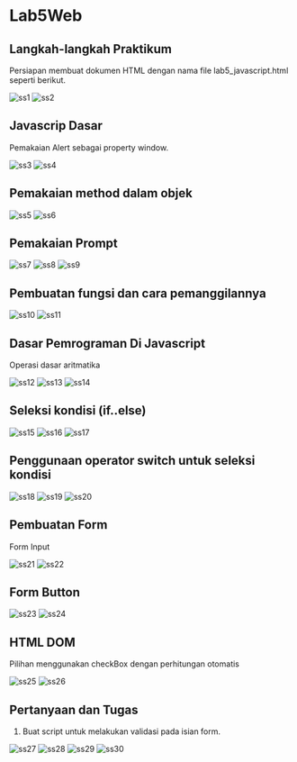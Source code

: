 # Lab5Web

## Langkah-langkah Praktikum
Persiapan membuat dokumen HTML dengan nama file lab5_javascript.html seperti berikut.

![ss1](https://github.com/FsBagaskorooooo/Lab5Web/assets/130354090/e464b2db-bf7a-461d-8dec-a4b0a522bbcb)
![ss2](https://github.com/FsBagaskorooooo/Lab5Web/assets/130354090/9cdf6337-471c-4b42-9e73-88621273d1bb)

## Javascrip Dasar
Pemakaian Alert sebagai property window.

![ss3](https://github.com/FsBagaskorooooo/Lab5Web/assets/130354090/633f6320-57a2-40d7-9e73-bf95f2d26809)
![ss4](https://github.com/FsBagaskorooooo/Lab5Web/assets/130354090/10a192b2-56fd-46bf-81bc-f2068cc9f0db)

## Pemakaian method dalam objek

![ss5](https://github.com/FsBagaskorooooo/Lab5Web/assets/130354090/0bb0fcd7-7c4b-48dd-ab64-af5d4dff89f0)
![ss6](https://github.com/FsBagaskorooooo/Lab5Web/assets/130354090/20c79c3c-2e74-4eb2-b96e-ba8fceb6e339)

## Pemakaian Prompt

![ss7](https://github.com/FsBagaskorooooo/Lab5Web/assets/130354090/ac32c7c5-01cd-44ad-a820-45e4f65aeb14)
![ss8](https://github.com/FsBagaskorooooo/Lab5Web/assets/130354090/96412203-7aba-4260-a2e8-e69ba1b6a658)
![ss9](https://github.com/FsBagaskorooooo/Lab5Web/assets/130354090/27be6d4e-20d5-4fa5-b7d8-cc04789438d0)

## Pembuatan fungsi dan cara pemanggilannya

![ss10](https://github.com/FsBagaskorooooo/Lab5Web/assets/130354090/53d3e525-af33-4d09-8ac2-3889590ce235)
![ss11](https://github.com/FsBagaskorooooo/Lab5Web/assets/130354090/e95dab46-3e3b-48e4-a62a-8c8888da7e67)

## Dasar Pemrograman Di Javascript
Operasi dasar aritmatika

![ss12](https://github.com/FsBagaskorooooo/Lab5Web/assets/130354090/ea5f5c15-b8f9-442f-a23e-8ce0fbbf0770)
![ss13](https://github.com/FsBagaskorooooo/Lab5Web/assets/130354090/33a92625-d634-4927-9016-83eb48168f79)
![ss14](https://github.com/FsBagaskorooooo/Lab5Web/assets/130354090/67c3a3d3-ede0-4de2-a328-eb3b49402e16)

## Seleksi kondisi (if..else)

![ss15](https://github.com/FsBagaskorooooo/Lab5Web/assets/130354090/3da54046-d457-4362-92ff-517df2d2b3d6)
![ss16](https://github.com/FsBagaskorooooo/Lab5Web/assets/130354090/58a14d77-7cfd-4c28-972f-8bf0335dc44a)
![ss17](https://github.com/FsBagaskorooooo/Lab5Web/assets/130354090/ccffb405-e6b3-4868-88e5-9386705e6859)

## Penggunaan operator switch untuk seleksi kondisi

![ss18](https://github.com/FsBagaskorooooo/Lab5Web/assets/130354090/58737388-f564-41e9-8f64-f206d1fb20b7)
![ss19](https://github.com/FsBagaskorooooo/Lab5Web/assets/130354090/50e2b404-a61b-4e35-9ce8-462eb9154e3e)
![ss20](https://github.com/FsBagaskorooooo/Lab5Web/assets/130354090/76e31e83-e6eb-4f35-a86a-a8f5c8d559eb)

## Pembuatan Form
Form Input

![ss21](https://github.com/FsBagaskorooooo/Lab5Web/assets/130354090/676ffdb6-f6c4-4aaf-9b36-3a457bb2faab)
![ss22](https://github.com/FsBagaskorooooo/Lab5Web/assets/130354090/74545bd5-7b6b-438e-a639-769ac670f539)

## Form Button

![ss23](https://github.com/FsBagaskorooooo/Lab5Web/assets/130354090/ca258b06-4ae0-4df8-a59a-f2e62af3ffd0)
![ss24](https://github.com/FsBagaskorooooo/Lab5Web/assets/130354090/8acb774d-60f9-4834-bd22-4358b5b7ca69)

## HTML DOM
Pilihan menggunakan checkBox dengan perhitungan otomatis

![ss25](https://github.com/FsBagaskorooooo/Lab5Web/assets/130354090/5b3e8f48-6079-4c19-82be-acf4b8a9bef4)
![ss26](https://github.com/FsBagaskorooooo/Lab5Web/assets/130354090/fdd4156a-8dcc-4524-a8d1-771ae9a9e37a)

## Pertanyaan dan Tugas
1. Buat script untuk melakukan validasi pada isian form.

![ss27](https://github.com/FsBagaskorooooo/Lab5Web/assets/130354090/f5ff990d-6636-423e-ae39-c69145c15a06)
![ss28](https://github.com/FsBagaskorooooo/Lab5Web/assets/130354090/092d53f4-7b3f-46b6-8dc5-5d0dcaae788c)
![ss29](https://github.com/FsBagaskorooooo/Lab5Web/assets/130354090/d49b8701-eaaf-44a8-bc9c-eb3825afe60b)
![ss30](https://github.com/FsBagaskorooooo/Lab5Web/assets/130354090/58f50eed-5787-4527-ada2-4f5bb37a8ba3)





















